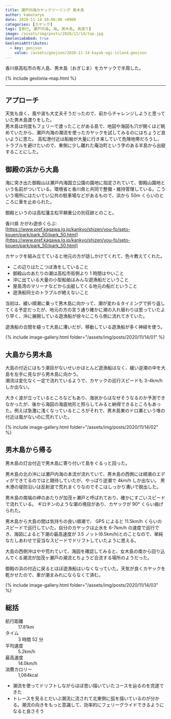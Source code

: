 ```yaml
---
title: 瀬戸内海カヤックツーリング 男木島
author: kamataryo
date: 2020-11-14 10:00:00 +0900
categories: [カヤック]
tags: [旅行, 瀬戸内海, 海, 男木島, 島渡り]
image: /assets/img/posts/2020/11/14/top.jpg
GeoloniaEmbed: true
GeoloniaAttributes:
  - key: geojson
    value: /assets/geojson/2020-11-14-kayak-ogi-island.geojson
---
```


香川県高松市の有人島、男木島（おぎじま）をカヤックで半周した。

{% include geolonia-map.html %}

---

## アプローチ

天気も良く、風や波も大丈夫そうだったので、前からチャレンジしようと思っていた男木島渡りをした。  
男木島は何度もフェリーで渡ったことがある島で、地図や海図も穴が開くほど眺めていたから、瀬戸内海の潮流を使ったカヤックを試してみるのにはちょうど良いように思た。
高松港付近は船舶が大量に行き来していて危険地帯だろうし、トラブルを避けたいので、東側に少し離れた庵治町という字のある半島から出艇することにした。

## 御殿の浜から大島

海に突き出た御殿山は瀬戸内海国立公園の園地に指定されていて、御殿山園地という名前がついている。環境省と香川県と共同で整備・維持管理している。こういう場所にはたいてい公共の駐車場などがあるもので、浜から 50m くらいのところに車を止められた。

御殿というのは高松藩主松平頼重公の別荘跡とのこと。

香川県 かがわ遊歩くらぶ: [https://www.pref.kagawa.lg.jp/kankyo/shizen/you-fo/seto-kouen/park/park_50/park_50.html](https://www.pref.kagawa.lg.jp/kankyo/shizen/you-fo/seto-kouen/park/park_50/park_50.html)

カヤックを組み立てていると地元の方が話しかけてくれて、色々教えてくれた。

- この辺りはたこつぼ漁をしていること
- 御殿山のあたりの潮は高松市街側より 1 時間はやいこと
- 沖に出ている大量の小型船舶はみんな遊漁船だということ
- 屋島湾のマリーナなどから出艇してくる地元の船だということ
- 遊漁船同士のトラブルが絶えないこと

当初は、緩い順潮に乗って男木島に向かって、潮が変わるタイミングで折り返してくる予定だったが、地元の方の言う通り確かに潮の入れ替わりは思っていたより早く、沖に展開している遊漁船が徐々にこちら側に流れてきていた。

遊漁船の合間を縫って大島に漕いだが、移動している遊漁船が多く神経を使う。

{% include image-gallery.html folder="/assets/img/posts/2020/11/14/01" %}

## 大島から男木島

大島の付近にはもう潮目がないせいかほとんど遊漁船はなく、緩い逆潮の中を大島を左手に見ながら男木島に向かう。  
潮流は変化なく一定で流れているようで、カヤックの巡行スピードも 3-4km/h しか出ない。

大きく波が立っているところなどもあり、海状からはなぜそうなるのか予測できなかったが、後から海図の海底地形と照らしてみると納得できるところもあった。例えば急激に浅くなっているところがそれで、男木島東のドロ瀬という堆の付近は風がないのに荒れていた。

{% include image-gallery.html folder="/assets/img/posts/2020/11/14/02" %}

## 男木島から帰る

男木島の灯台付近で男木島に寄り付いて島をぐるっと回った。

男木島の北の沖には瀬戸内海の本流が流れていて、男木島の西側には順潮のエディができてるのではと期待していたが、やっぱり逆潮で 4km/h しか出ない。
男木港の堤防沿いは反射波で荒れまくりなのでそこはしっかり漕いで脱出した。

男木島の南端の岬のあたりが加茂ヶ瀬戸と呼ばれており、確かにすごいスピードで流れている。
ギロチンのような潮の境目があり、カヤックが 90° くらい曲げられた。

男木島から大島の間は気持ちの良い順潮で、 GPS によると 11.5km/h くらいのスピードで巡行していた。自分のカヤックは止水を 6-7km/h の速度で巡行でき、海図によると下潮の最高速度が 3.5 ノット(6.5km/h)とのことなので、単純なたしあわせで妥当なスピードでドリフトしていたように思える。

大島の西側沖はやや荒れていて、海図を確認してみると、女木島の南から回り込んでくる潮流が加茂ヶ瀬戸の潮流とちょうど合流する場所のようだった。

御殿の浜の付近に戻るとほぼ遊漁船はいなくなっていた。天気が良くカヤックを乾かせたので、車が潮まみれにならなくて済む。

{% include image-gallery.html folder="/assets/img/posts/2020/11/14/03" %}

## 総括

<dl>
<dt>航行距離</dt><dd>17.81km</dd>
<dt>タイム</dt><dd>3 時間 52 分</dd>
<dt>平均速度</dt><dd>5.2km/h</dd>
<dt>最高速度</dt><dd>14.0km/h</dd>
<dt>消費カロリー</dt><dd>1,064kcal</dd>
</dl>

- 潮流を使ってドリフトしながらほぼ思い描いていたコースを辿るのを完遂できた
- トレースを見るとだいぶ潮流に流されて北東側に弧を描いているのが分かる。潮流の向きをもっと意識して、効率的にフェリーグライドできるようになると良さそう
